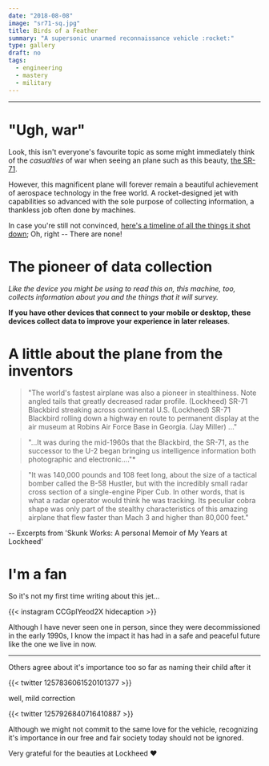 ```yaml
---
date: "2018-08-08"
image: "sr71-sq.jpg"
title: Birds of a Feather
summary: "A supersonic unarmed reconnaissance vehicle :rocket:"
type: gallery
draft: no
tags:
  - engineering
  - mastery
  - military  
---
```


---  

# "Ugh, war"    

Look, this isn't everyone's favourite topic as some might immediately think of the *casualties* of war when seeing an plane such as this beauty, [the SR-71](https://en.wikipedia.org/wiki/Lockheed_SR-71_Blackbird).  

However, this magnificent plane will forever remain a beautiful achievement of aerospace technology in the free world. A rocket-designed jet with capabilities so advanced with the sole purpose of collecting information, a thankless job often done by machines.   


In case you're still not convinced, [here's a timeline of all the things it shot down](https://en.wikipedia.org/wiki/Lockheed_SR-71_Blackbird#Timeline); Oh, right -- There are none!

# The pioneer of data collection   

*Like the device you might be using to read this on, this machine, too, collects information about you and the things that it will survey.*    

**If you have other devices that connect to your mobile or desktop, these devices collect data to improve your experience in later releases**.   


# A little about the plane from the inventors  

>"The world's fastest airplane was also a pioneer in stealthiness. Note angled tails that greatly decreased radar profile. (Lockheed) SR-71 Blackbird streaking across continental U.S. (Lockheed) SR-71 Blackbird rolling down a highway en route to permanent display at the air museum at Robins Air Force Base in Georgia. (Jay Miller) ..."    
  
>"...It was during the mid-1960s that the Blackbird, the SR-71, as the successor to the U-2 began bringing us intelligence information both photographic and electronic...."*   
  
  
>"It was 140,000 pounds and 108 feet long, about the size of a tactical bomber called the B-58 Hustler, but with the incredibly small radar cross section of a single-engine Piper Cub. In other words, that is what a radar operator would think he was tracking. Its peculiar cobra shape was only part of the stealthy characteristics of this amazing airplane that flew faster than Mach 3 and higher than 80,000 feet."    

-- Excerpts from 'Skunk Works: A personal Memoir of My Years at Lockheed'  


# I'm a fan  

So it's not my first time writing about this jet...  

{{< instagram CCGpIYeod2X hidecaption >}}     
  
Although I have never seen one in person, since they were decommissioned in the early 1990s, I know the impact it has had in a safe and peaceful future like the one we live in now.  

---- 


Others agree about it's importance too so far as naming their child after it    

{{< twitter 1257836061520101377 >}}   

well, mild correction  

{{< twitter 1257926840716410887 >}}


Although we might not commit to the same love for the vehicle, recognizing it's importance in our free and fair society today should not be ignored.  

 Very grateful for the beauties at Lockheed :heart:    

